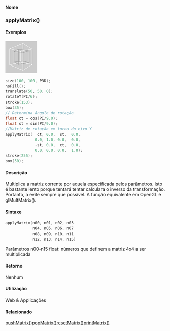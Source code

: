 
#### Nome
### applyMatrix()

#### Exemplos
<img border="0" height="100" src="media/applyMatrix_.gif" width="100"/>

```pde
size(100, 100, P3D); 
noFill(); 
translate(50, 50, 0); 
rotateY(PI/6); 
stroke(153); 
box(35); 
// Determina ângulo de rotação
float ct = cos(PI/9.0); 
float st = sin(PI/9.0);          
//Matriz de rotação em torno do eixo Y
applyMatrix(  ct, 0.0,  st,  0.0, 
             0.0, 1.0, 0.0,  0.0, 
             -st, 0.0,  ct,  0.0, 
             0.0, 0.0, 0.0,  1.0);  
stroke(255); 
box(50); 

```

#### Descrição
Multiplica a matriz corrente por aquela
especificada pelos parâmetros. Isto é bastante lento
porque tentará tentar calculara o inverso da
transformação. Portanto, a evite sempre que
possível. A função equivalente em OpenGL é
glMultMatrix().

#### Sintaxe
```pde
applyMatrix(n00, n01, n02, n03
            n04, n05, n06, n07
            n08, n09, n10, n11
            n12, n13, n14, n15)

```
Parâmetros
n00-n15
float: números que definem a matriz 4x4 a ser multiplicada

#### Retorno

	
Nenhum

#### Utilização

	
Web & Applicações

#### Relacionado
[pushMatrix()](pushMatrix_)[popMatrix()](popMatrix_)[resetMatrix()](resetMatrix_)[printMatrix()](printMatrix_)
